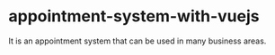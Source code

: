 # appointment-system-with-vuejs
It is an appointment system that can be used in many business areas.
